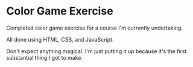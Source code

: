 # Color Game Exercise
Completed color game exercise for a course I'm currently undertaking.

All done using HTML, CSS, and JavaScript.

Don't expect anything magical. I'm just putting it up because it's the first substantial thing I got to make.
